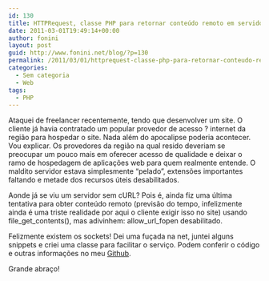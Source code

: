 ```yaml
---
id: 130
title: HTTPRequest, classe PHP para retornar conteúdo remoto em servidores sem cURL
date: 2011-03-01T19:49:14+00:00
author: fonini
layout: post
guid: http://www.fonini.net/blog/?p=130
permalink: /2011/03/01/httprequest-classe-php-para-retornar-conteudo-remoto-em-servidores-sem-curl/
categories:
  - Sem categoria
  - Web
tags:
  - PHP
---
```

Ataquei de freelancer recentemente, tendo que desenvolver um site. O cliente já havia contratado um popular provedor de acesso ? internet da região para hospedar o site. Nada além do apocalipse poderia acontecer. Vou explicar. Os provedores da região na qual resido deveriam se preocupar um pouco mais em oferecer acesso de qualidade e deixar o ramo de hospedagem de aplicações web para quem realmente entende. O maldito servidor estava simplesmente &#8220;pelado&#8221;, extensões importantes faltando e metade dos recursos úteis desabilitados.

Aonde já se viu um servidor sem cURL? Pois é, ainda fiz uma última tentativa para obter conteúdo remoto (previsão do tempo, infelizmente ainda é uma triste realidade por aqui o cliente exigir isso no site) usando file\_get\_contents(), mas adivinhem: allow\_url\_fopen desabilitado.

Felizmente existem os sockets! Dei uma fuçada na net, juntei alguns snippets e criei uma classe para facilitar o serviço. Podem conferir o código e outras informações no meu <a href="http://www.github.com/fonini/HTTPRequest" rel="externo nofollow">Github</a>.

Grande abraço!